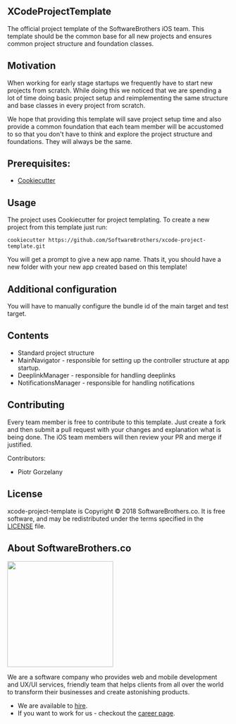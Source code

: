 ## XCodeProjectTemplate

The official project template of the SoftwareBrothers iOS team. This template should be the common base for all new projects and ensures common project structure and foundation classes.

## Motivation

When working for early stage startups we frequently have to start new projects from scratch. While doing this we noticed that we are spending a lot of time doing basic project setup and reimplementing the same structure and base classes in every project from scratch.

We hope that providing this template will save project setup time and also provide a common foundation that each team member will be accustomed to so that you don't have to think and explore the project structure and foundations. They will always be the same.

## Prerequisites:
- [Cookiecutter](https://cookiecutter.readthedocs.io/en/latest/installation.html)

## Usage

The project uses Cookiecutter for project templating. To create a new project from this template just run:

```
cookiecutter https://github.com/SoftwareBrothers/xcode-project-template.git
```

You will get a prompt to give a new app name. Thats it, you should have a new folder with your new app created based on this template!

## Additional configuration

You will have to manually configure the bundle id of the main target and test target.

## Contents

- Standard project structure
- MainNavigator - responsible for setting up the controller structure at app startup.
- DeeplinkManager - responsible for handling deeplinks
- NotificationsManager - responsible for handling notifications

## Contributing

Every team member is free to contribute to this template. Just create a fork and then submit a pull request with your changes and explanation what is being done. The iOS team members will then review your PR and merge if justified.

Contributors:

- Piotr Gorzelany

## License

xcode-project-template is Copyright © 2018 SoftwareBrothers.co. It is free software, and may be redistributed under the terms specified in the [LICENSE](LICENSE) file.

## About SoftwareBrothers.co

<img src="https://softwarebrothers.co/assets/images/software-brothers-logo-full.svg" width=240>

We are a software company who provides web and mobile development and UX/UI services, friendly team that helps clients from all over the world to transform their businesses and create astonishing products.

* We are available to [hire](https://softwarebrothers.co/contact).
* If you want to work for us - checkout the [career page](https://softwarebrothers.co/career).
